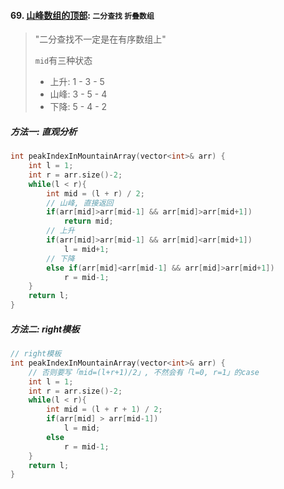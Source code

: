#### 69. [山峰数组的顶部](https://leetcode.cn/problems/B1IidL/): `二分查找` `折叠数组`

> "二分查找不一定是在有序数组上"
> 
> `mid`有三种状态
> - 上升: 1 - 3 - 5
> - 山峰: 3 - 5 - 4
> - 下降: 5 - 4 - 2

##### 方法一: 直观分析
```CPP
int peakIndexInMountainArray(vector<int>& arr) {
    int l = 1;
    int r = arr.size()-2;
    while(l < r){
        int mid = (l + r) / 2;
        // 山峰, 直接返回
        if(arr[mid]>arr[mid-1] && arr[mid]>arr[mid+1])
            return mid;
        // 上升
        if(arr[mid]>arr[mid-1] && arr[mid]<arr[mid+1])
            l = mid+1;
        // 下降
        else if(arr[mid]<arr[mid-1] && arr[mid]>arr[mid+1])
            r = mid-1;
    }
    return l;
}
```


##### 方法二: right模板
```CPP
// right模板
int peakIndexInMountainArray(vector<int>& arr) {
    // 否则要写「mid=(l+r+1)/2」, 不然会有「l=0, r=1」的case
    int l = 1;
    int r = arr.size()-2;
    while(l < r){
        int mid = (l + r + 1) / 2;
        if(arr[mid] > arr[mid-1])
            l = mid;
        else
            r = mid-1;
    }
    return l;
}
```